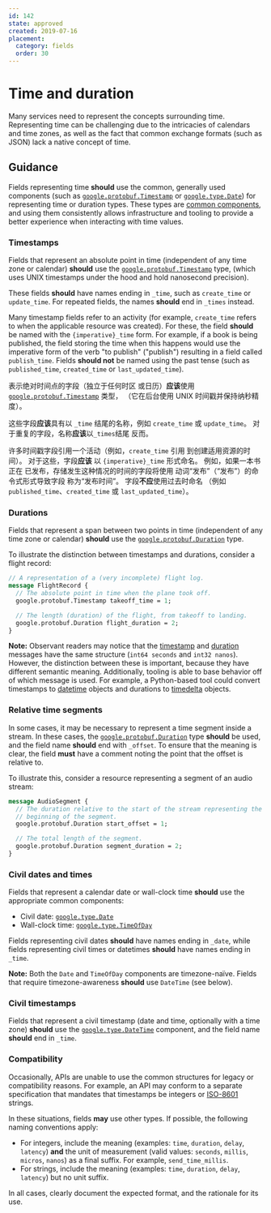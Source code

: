 ```yaml
---
id: 142
state: approved
created: 2019-07-16
placement:
  category: fields
  order: 30
---
```


# Time and duration

Many services need to represent the concepts surrounding time. Representing
time can be challenging due to the intricacies of calendars and time zones, as
well as the fact that common exchange formats (such as JSON) lack a native
concept of time.

## Guidance

Fields representing time **should** use the common, generally used components
(such as [`google.protobuf.Timestamp`][timestamp] or
[`google.type.Date`][date]) for representing time or duration types. These
types are [common components][aip-213], and using them consistently allows
infrastructure and tooling to provide a better experience when interacting with
time values.

### Timestamps

Fields that represent an absolute point in time (independent of any time zone
or calendar) **should** use the [`google.protobuf.Timestamp`][timestamp] type,
(which uses UNIX timestamps under the hood and hold nanosecond precision).

These fields **should** have names ending in `_time`, such as `create_time` or
`update_time`. For repeated fields, the names **should** end in `_times`
instead.

Many timestamp fields refer to an activity (for example, `create_time` refers
to when the applicable resource was created). For these, the field **should**
be named with the `{imperative}_time` form. For example, if a book is being
published, the field storing the time when this happens would use the
imperative form of the verb "to publish" ("publish") resulting in a field
called `publish_time`. Fields **should not** be named using the past tense
(such as `published_time`, `created_time` or `last_updated_time`).

表示绝对时间点的字段（独立于任何时区
或日历）**应该**使用 [`google.protobuf.Timestamp`][timestamp] 类型，
（它在后台使用 UNIX 时间戳并保持纳秒精度）。

这些字段**应该**具有以 `_time` 结尾的名称，例如 `create_time` 或
`update_time`。 对于重复的字段，名称**应该**以`_times`结尾
反而。

许多时间戳字段引用一个活动（例如，`create_time` 引用
到创建适用资源的时间）。 对于这些，字段**应该**
以 `{imperative}_time` 形式命名。 例如，如果一本书正在
已发布，存储发生这种情况的时间的字段将使用
动词“发布”（“发布”）的命令式形式导致字段
称为“发布时间”。 字段**不应**使用过去时命名
（例如 `published_time`、`created_time` 或 `last_updated_time`）。

### Durations

Fields that represent a span between two points in time (independent of any
time zone or calendar) **should** use the
[`google.protobuf.Duration`][duration] type.

To illustrate the distinction between timestamps and durations, consider a
flight record:

```proto
// A representation of a (very incomplete) flight log.
message FlightRecord {
  // The absolute point in time when the plane took off.
  google.protobuf.Timestamp takeoff_time = 1;

  // The length (duration) of the flight, from takeoff to landing.
  google.protobuf.Duration flight_duration = 2;
}
```

**Note:** Observant readers may notice that the [timestamp][] and [duration][]
messages have the same structure (`int64 seconds` and `int32 nanos`). However,
the distinction between these is important, because they have different
semantic meaning. Additionally, tooling is able to base behavior off of which
message is used. For example, a Python-based tool could convert timestamps to
[datetime][py_datetime] objects and durations to [timedelta][py_timedelta]
objects.

### Relative time segments

In some cases, it may be necessary to represent a time segment inside a stream.
In these cases, the [`google.protobuf.Duration`][duration] type **should** be
used, and the field name **should** end with `_offset`. To ensure that the
meaning is clear, the field **must** have a comment noting the point that the
offset is relative to.

To illustrate this, consider a resource representing a segment of an audio
stream:

```proto
message AudioSegment {
  // The duration relative to the start of the stream representing the
  // beginning of the segment.
  google.protobuf.Duration start_offset = 1;

  // The total length of the segment.
  google.protobuf.Duration segment_duration = 2;
}
```

### Civil dates and times

Fields that represent a calendar date or wall-clock time **should** use the
appropriate common components:

- Civil date: [`google.type.Date`][date]
- Wall-clock time: [`google.type.TimeOfDay`][time_of_day]

Fields representing civil dates **should** have names ending in `_date`, while
fields representing civil times or datetimes **should** have names ending in
`_time`.

**Note:** Both the `Date` and `TimeOfDay` components are timezone-naïve. Fields
that require timezone-awareness **should** use `DateTime` (see below).

### Civil timestamps

Fields that represent a civil timestamp (date and time, optionally with a time
zone) **should** use the [`google.type.DateTime`][datetime] component, and the
field name **should** end in `_time`.

### Compatibility

Occasionally, APIs are unable to use the common structures for legacy or
compatibility reasons. For example, an API may conform to a separate
specification that mandates that timestamps be integers or [ISO-8601][]
strings.

In these situations, fields **may** use other types. If possible, the following
naming conventions apply:

- For integers, include the meaning (examples: `time`, `duration`, `delay`,
  `latency`) **and** the unit of measurement (valid values: `seconds`,
  `millis`, `micros`, `nanos`) as a final suffix. For example,
  `send_time_millis`.
- For strings, include the meaning (examples: `time`, `duration`, `delay`,
  `latency`) but no unit suffix.

In all cases, clearly document the expected format, and the rationale for its
use.

<!-- prettier-ignore-start -->
[aip-213]: ./0213.md
[date]: https://github.com/googleapis/googleapis/blob/master/google/type/date.proto
[datetime]: https://github.com/googleapis/googleapis/blob/master/google/type/datetime.proto
[duration]: https://github.com/protocolbuffers/protobuf/blob/master/src/google/protobuf/duration.proto
[iso-8601]: https://www.iso.org/iso-8601-date-and-time-format.html
[py_datetime]: https://docs.python.org/3/library/datetime.html#datetime.datetime
[py_timedelta]: https://docs.python.org/3/library/datetime.html#datetime.timedelta
[time_of_day]: https://github.com/googleapis/googleapis/blob/master/google/type/timeofday.proto
[timestamp]: https://github.com/protocolbuffers/protobuf/blob/master/src/google/protobuf/timestamp.proto
<!-- prettier-ignore-end -->
